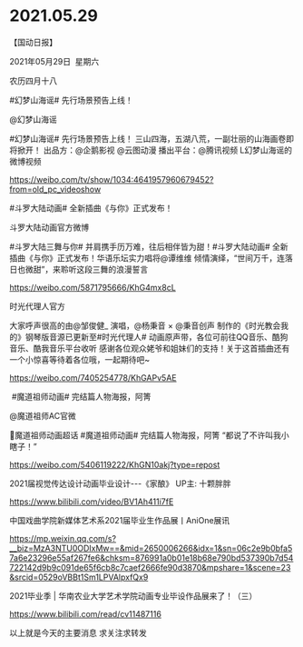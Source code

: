 ﻿#  2021.05.29
【国动日报】

2021年05月29日  星期六


农历四月十八


#幻梦山海谣# 先行场景预告上线！

@幻梦山海谣                            

#幻梦山海谣# 先行场景预告上线！
三山四海，五湖八荒，一副壮丽的山海画卷即将掀开！
出品方：@企鹅影视 @云图动漫
播出平台：@腾讯视频 L幻梦山海谣的微博视频     


https://weibo.com/tv/show/1034:4641957960679452?from=old_pc_videoshow                    






#斗罗大陆动画# 全新插曲《与你》正式发布！


斗罗大陆动画官方微博                     


#斗罗大陆三舞与你# 并肩携手历万难，往后相伴皆为甜！#斗罗大陆动画# 全新插曲《与你》正式发布！华语乐坛实力唱将@谭维维 倾情演绎，“世间万千，连落日也微甜”，来聆听这段三舞的浪漫誓言

https://weibo.com/5871795666/KhG4mx8cL

时光代理人官方                  


大家呼声很高的由@邹俊健_ 演唱，@杨秉音 × @秉音创声 制作的《时光教会我的》钢琴版音源已更新至#时光代理人# 动画原声带，各位可前往QQ音乐、酷狗音乐、酷我音乐平台收听
感谢各位观众姥爷和姐妹们的支持！关于这首插曲还有一个小惊喜等待着各位哦，一起期待吧~

https://weibo.com/7405254778/KhGAPv5AE

 #魔道祖师动画# 完结篇人物海报，阿箐


@魔道祖师AC官微     


魔道祖师动画超话 #魔道祖师动画# 完结篇人物海报，阿箐
“都说了不许叫我小瞎子！”

https://weibo.com/5406119222/KhGN10akj?type=repost

2021届视觉传达设计动画毕业设计---《家酿》 UP主: 十颗胖胖


https://www.bilibili.com/video/BV1Ah411i7fE




中国戏曲学院新媒体艺术系2021届毕业生作品展丨AniOne展讯

https://mp.weixin.qq.com/s?__biz=MzA3NTU0ODIxMw==&mid=2650006266&idx=1&sn=06c2e9b0bfa57a6e23296e55af267fe6&chksm=876991a0b01e18b68e790bd537390b7d54722142d9b9c091de65f6cb8c7caef2666fe90d3870&mpshare=1&scene=23&srcid=0529oVBBt1Sm1LPVAlpxfQx9


2021毕业季 | 华南农业大学艺术学院动画专业毕设作品展来了！（三）

https://www.bilibili.com/read/cv11487116

以上就是今天的主要消息
求关注求转发

















